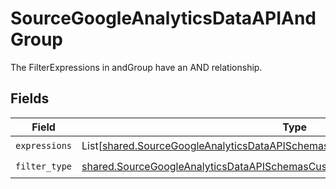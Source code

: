 # SourceGoogleAnalyticsDataAPIAndGroup

The FilterExpressions in andGroup have an AND relationship.


## Fields

| Field                                                                                                                                                                                    | Type                                                                                                                                                                                     | Required                                                                                                                                                                                 | Description                                                                                                                                                                              |
| ---------------------------------------------------------------------------------------------------------------------------------------------------------------------------------------- | ---------------------------------------------------------------------------------------------------------------------------------------------------------------------------------------- | ---------------------------------------------------------------------------------------------------------------------------------------------------------------------------------------- | ---------------------------------------------------------------------------------------------------------------------------------------------------------------------------------------- |
| `expressions`                                                                                                                                                                            | List[[shared.SourceGoogleAnalyticsDataAPISchemasCustomReportsArrayExpression](../../models/shared/sourcegoogleanalyticsdataapischemascustomreportsarrayexpression.md)]                   | :heavy_check_mark:                                                                                                                                                                       | N/A                                                                                                                                                                                      |
| `filter_type`                                                                                                                                                                            | [shared.SourceGoogleAnalyticsDataAPISchemasCustomReportsArrayMetricFilterFilterType](../../models/shared/sourcegoogleanalyticsdataapischemascustomreportsarraymetricfilterfiltertype.md) | :heavy_check_mark:                                                                                                                                                                       | N/A                                                                                                                                                                                      |